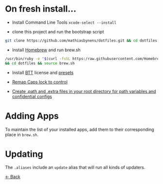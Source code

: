On fresh install...
===================

- Install Command Line Tools
`xcode-select --install`

- clone this project and run the bootstrap script

 ```bash
 git clone https://github.com/mathiasbynens/dotfiles.git && cd dotfiles && source bootstrap.sh
 ```

- Install [Homebrew](https://brew.sh) and run brew.sh

 ```bash
 /usr/bin/ruby -e "$(curl -fsSL https:/raw.githubusercontent.com/Homebrew/install/master/install)"
 && cd dotfiles && source brew.sh
 ```

- Install [BTT](https://folivora.ai) license and [presets](https://github.com/dnnsmnstrr/dotfiles/tree/master/bettertouchtool/HydroTouch)

- [Remap Caps lock to control](https://www.drbunsen.org/remapping-caps-lock/README.md)

- [Create .path and .extra files in your root directory for path variables and confidential configs](README.md)

Adding Apps
===========
To maintain the list of your installed apps, add them to their corresponding place in `brew.sh`.

Updating
========
The `.aliases` include an `update` alias that will run all kinds of updaters.




[<- Back](index.md)
